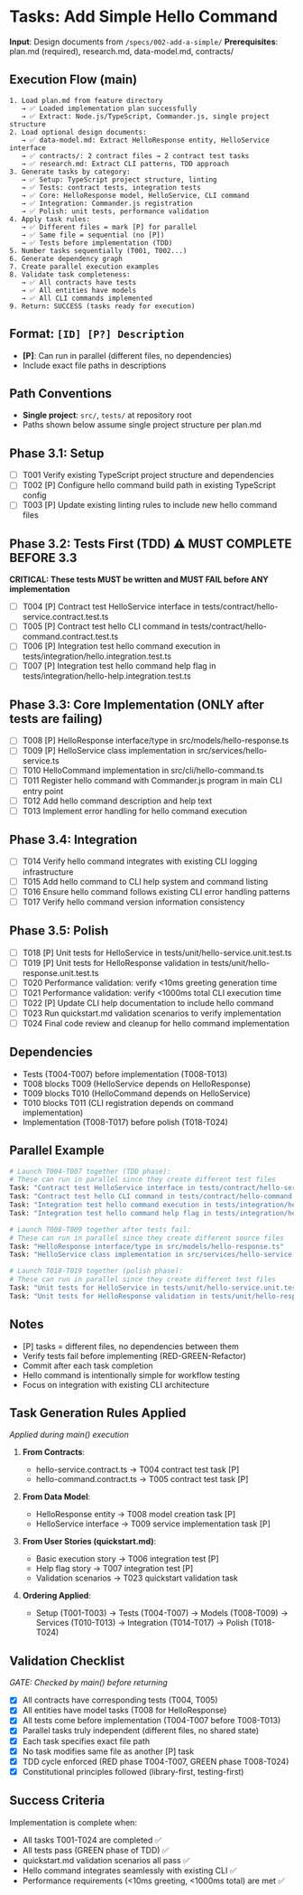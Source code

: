 # Tasks: Add Simple Hello Command

**Input**: Design documents from `/specs/002-add-a-simple/`
**Prerequisites**: plan.md (required), research.md, data-model.md, contracts/

## Execution Flow (main)
```
1. Load plan.md from feature directory
   → ✅ Loaded implementation plan successfully
   → ✅ Extract: Node.js/TypeScript, Commander.js, single project structure
2. Load optional design documents:
   → ✅ data-model.md: Extract HelloResponse entity, HelloService interface
   → ✅ contracts/: 2 contract files → 2 contract test tasks
   → ✅ research.md: Extract CLI patterns, TDD approach
3. Generate tasks by category:
   → ✅ Setup: TypeScript project structure, linting
   → ✅ Tests: contract tests, integration tests
   → ✅ Core: HelloResponse model, HelloService, CLI command
   → ✅ Integration: Commander.js registration
   → ✅ Polish: unit tests, performance validation
4. Apply task rules:
   → ✅ Different files = mark [P] for parallel
   → ✅ Same file = sequential (no [P])
   → ✅ Tests before implementation (TDD)
5. Number tasks sequentially (T001, T002...)
6. Generate dependency graph
7. Create parallel execution examples
8. Validate task completeness:
   → ✅ All contracts have tests
   → ✅ All entities have models
   → ✅ All CLI commands implemented
9. Return: SUCCESS (tasks ready for execution)
```

## Format: `[ID] [P?] Description`
- **[P]**: Can run in parallel (different files, no dependencies)
- Include exact file paths in descriptions

## Path Conventions
- **Single project**: `src/`, `tests/` at repository root
- Paths shown below assume single project structure per plan.md

## Phase 3.1: Setup
- [ ] T001 Verify existing TypeScript project structure and dependencies
- [ ] T002 [P] Configure hello command build path in existing TypeScript config
- [ ] T003 [P] Update existing linting rules to include new hello command files

## Phase 3.2: Tests First (TDD) ⚠️ MUST COMPLETE BEFORE 3.3
**CRITICAL: These tests MUST be written and MUST FAIL before ANY implementation**
- [ ] T004 [P] Contract test HelloService interface in tests/contract/hello-service.contract.test.ts
- [ ] T005 [P] Contract test hello CLI command in tests/contract/hello-command.contract.test.ts
- [ ] T006 [P] Integration test hello command execution in tests/integration/hello.integration.test.ts
- [ ] T007 [P] Integration test hello command help flag in tests/integration/hello-help.integration.test.ts

## Phase 3.3: Core Implementation (ONLY after tests are failing)
- [ ] T008 [P] HelloResponse interface/type in src/models/hello-response.ts
- [ ] T009 [P] HelloService class implementation in src/services/hello-service.ts
- [ ] T010 HelloCommand implementation in src/cli/hello-command.ts
- [ ] T011 Register hello command with Commander.js program in main CLI entry point
- [ ] T012 Add hello command description and help text
- [ ] T013 Implement error handling for hello command execution

## Phase 3.4: Integration
- [ ] T014 Verify hello command integrates with existing CLI logging infrastructure
- [ ] T015 Add hello command to CLI help system and command listing
- [ ] T016 Ensure hello command follows existing CLI error handling patterns
- [ ] T017 Verify hello command version information consistency

## Phase 3.5: Polish
- [ ] T018 [P] Unit tests for HelloService in tests/unit/hello-service.unit.test.ts
- [ ] T019 [P] Unit tests for HelloResponse validation in tests/unit/hello-response.unit.test.ts
- [ ] T020 Performance validation: verify <10ms greeting generation time
- [ ] T021 Performance validation: verify <1000ms total CLI execution time
- [ ] T022 [P] Update CLI help documentation to include hello command
- [ ] T023 Run quickstart.md validation scenarios to verify implementation
- [ ] T024 Final code review and cleanup for hello command implementation

## Dependencies
- Tests (T004-T007) before implementation (T008-T013)
- T008 blocks T009 (HelloService depends on HelloResponse)
- T009 blocks T010 (HelloCommand depends on HelloService)
- T010 blocks T011 (CLI registration depends on command implementation)
- Implementation (T008-T017) before polish (T018-T024)

## Parallel Example
```bash
# Launch T004-T007 together (TDD phase):
# These can run in parallel since they create different test files
Task: "Contract test HelloService interface in tests/contract/hello-service.contract.test.ts"
Task: "Contract test hello CLI command in tests/contract/hello-command.contract.test.ts"
Task: "Integration test hello command execution in tests/integration/hello.integration.test.ts"
Task: "Integration test hello command help flag in tests/integration/hello-help.integration.test.ts"

# Launch T008-T009 together after tests fail:
# These can run in parallel since they create different source files
Task: "HelloResponse interface/type in src/models/hello-response.ts"
Task: "HelloService class implementation in src/services/hello-service.ts"

# Launch T018-T019 together (polish phase):
# These can run in parallel since they create different test files
Task: "Unit tests for HelloService in tests/unit/hello-service.unit.test.ts"
Task: "Unit tests for HelloResponse validation in tests/unit/hello-response.unit.test.ts"
```

## Notes
- [P] tasks = different files, no dependencies between them
- Verify tests fail before implementing (RED-GREEN-Refactor)
- Commit after each task completion
- Hello command is intentionally simple for workflow testing
- Focus on integration with existing CLI architecture

## Task Generation Rules Applied
*Applied during main() execution*

1. **From Contracts**:
   - hello-service.contract.ts → T004 contract test task [P]
   - hello-command.contract.ts → T005 contract test task [P]

2. **From Data Model**:
   - HelloResponse entity → T008 model creation task [P]
   - HelloService interface → T009 service implementation task [P]

3. **From User Stories (quickstart.md)**:
   - Basic execution story → T006 integration test [P]
   - Help flag story → T007 integration test [P]
   - Validation scenarios → T023 quickstart validation task

4. **Ordering Applied**:
   - Setup (T001-T003) → Tests (T004-T007) → Models (T008-T009) → Services (T010-T013) → Integration (T014-T017) → Polish (T018-T024)

## Validation Checklist
*GATE: Checked by main() before returning*

- [x] All contracts have corresponding tests (T004, T005)
- [x] All entities have model tasks (T008 for HelloResponse)
- [x] All tests come before implementation (T004-T007 before T008-T013)
- [x] Parallel tasks truly independent (different files, no shared state)
- [x] Each task specifies exact file path
- [x] No task modifies same file as another [P] task
- [x] TDD cycle enforced (RED phase T004-T007, GREEN phase T008-T024)
- [x] Constitutional principles followed (library-first, testing-first)

## Success Criteria
Implementation is complete when:
- All tasks T001-T024 are completed ✅
- All tests pass (GREEN phase of TDD) ✅
- quickstart.md validation scenarios all pass ✅
- Hello command integrates seamlessly with existing CLI ✅
- Performance requirements (<10ms greeting, <1000ms total) are met ✅